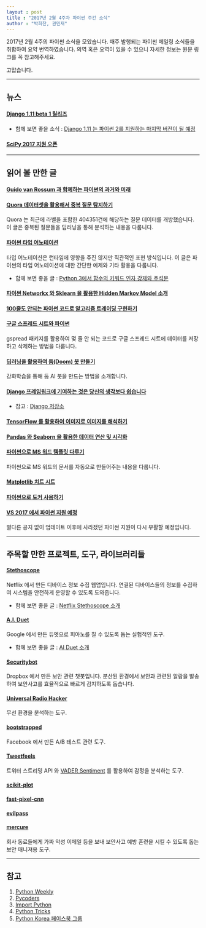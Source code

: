 ```yaml
---
layout : post
title : "2017년 2월 4주차 파이썬 주간 소식"
author : "박희찬, 권민재" 
---
```


2017년 2월 4주의 파이썬 소식을 모았습니다. 매주 발행되는 파이썬 메일링 소식들을 취합하여 요약 번역하였습니다. 의역 혹은 오역이 있을 수 있으니 자세한 정보는 원문 링크를 꼭 참고해주세요.

고맙습니다.

----

## 뉴스

#### [Django 1.11 beta 1 릴리즈](https://www.djangoproject.com/weblog/2017/feb/20/django-111-beta-1-released/)

- 함께 보면 좋을 소식 : [Django 1.11 는 파이썬 2를 지원하는 마지막 버전이 될 예정](https://docs.djangoproject.com/en/dev/releases/1.11/)

#### [SciPy 2017 지원 오픈](http://scipy2017.scipy.org/ehome/220975/493425/)

----

## 읽어 볼 만한 글

#### [Guido van Rossum 과 함께하는 파이썬의 과거와 미래](https://talkpython.fm/episodes/show/100/python-past-present-and-future-with-guido-van-rossum)

#### [Quora 데이터셋을 활용해서 중복 질문 탐지하기](http://www.erogol.com/duplicate-question-detection-deep-learning/)
Quora 는 최근에 라벨을 포함한 404351건에 해당하는 질문 데이터를 개방했습니다. 이 글은 중복된 질문들을 딥러닝을 통해 분석하는 내용을 다룹니다.

#### [파이썬 타입 어노테이션](https://www.caktusgroup.com/blog/2017/02/22/python-type-annotations/)
타입 어노테이션은 런타임에 영향을 주진 않지만 직관적인 표현 방식입니다. 이 글은 파이썬의 타입 어노테이션에 대한 간단한 예제와 기타 활용을 다룹니다.

- 함께 보면 좋을 글 : [Python 3에서 함수의 키워드 인자 강제와 주석문](http://blog.hannal.com/2015/03/keyword-only-arguments_and_annotations_for_python3/)

#### [파이썬 Networkx 와 Sklearn 을 활용한 Hidden Markov Model 소개](http://www.blackarbs.com/blog/introduction-hidden-markov-models-python-networkx-sklearn/2/9/2017)

#### [100줄도 안되는 파이썬 코드로 알고리즘 트레이딩 구현하기](https://www.oreilly.com/learning/algorithmic-trading-in-less-than-100-lines-of-python-code)

#### [구글 스프레드 시트와 파이썬](https://www.twilio.com/blog/2017/02/an-easy-way-to-read-and-write-to-a-google-spreadsheet-in-python.html)
gspread 패키지를 활용하여 몇 줄 안 되는 코드로 구글 스프레드 시트에 데이터를 저장하고 삭제하는 방법을 다룹니다.

#### [딥러닝을 활용하여 둠(Doom) 봇 만들기](https://www.codelitt.com/blog/doom-ai/)
강화학습을 통해 둠 AI 봇을 만드는 방법을 소개합니다.

#### [Django 프레임워크에 기여하는 것은 당신의 생각보다 쉽습니다](https://www.vinta.com.br/blog/2017/contributing-hugh-lib/)

- 참고 : [Django 저장소](https://github.com/django/django)

#### [TensorFlow 를 활용하여 이미지로 이미지를 해석하기](https://affinelayer.com/pix2pix/)

#### [Pandas 와 Seaborn 을 활용한 데이터 연산 및 시각화](https://gist.github.com/5agado/ee95008f25730d04bfd0eedd5c36f0ee)

#### [파이썬으로 MS 워드 템플릿 다루기](http://pbpython.com/python-word-template.html)
파이썬으로 MS 워드의 문서를 자동으로 만들어주는 내용을 다룹니다.

#### [Matplotlib 치트 시트](https://www.datacamp.com/community/blog/python-matplotlib-cheat-sheet#gs.Amknn3c)

#### [파이썬으로 도커 사용하기](https://hackernoon.com/3-tricks-for-mastering-docker-with-python-99876412348d#.qn4oovlgx)

#### [VS 2017 에서 파이썬 지원 예정](https://blogs.msdn.microsoft.com/pythonengineering/2017/02/22/python-in-vs2017/)
별다른 공지 없이 업데이트 이후에 사라졌던 파이썬 지원이 다시 부활할 예정입니다.

----

## 주목할 만한 프로젝트, 도구, 라이브러리들

#### [Stethoscope](https://github.com/Netflix/stethoscope)
Netflix 에서 만든 디바이스 정보 수집 웹앱입니다. 연결된 디바이스들의 정보를 수집하여 시스템을 안전하게 운영할 수 있도록 도와줍니다.

- 함께 보면 좋을 글 : [Netflix Stethoscope 소개](http://techblog.netflix.com/)

#### [A.I. Duet](https://github.com/googlecreativelab/aiexperiments-ai-duet)
Google 에서 만든 듀엣으로 피아노를 칠 수 있도록 돕는 실험적인 도구.

- 함께 보면 좋을 글 : [AI Duet 소개](https://aiexperiments.withgoogle.com/ai-duet)

#### [Securitybot](https://github.com/dropbox/securitybot)
Dropbox 에서 만든 보안 관련 챗봇입니다. 분산된 환경에서 보안과 관련된 알람을 발송하여 보안사고를 효율적으로 빠르게 감지하도록 돕습니다.

#### [Universal Radio Hacker](https://github.com/jopohl/urh)
무선 환경을 분석하는 도구.

#### [bootstrapped](https://github.com/facebookincubator/bootstrapped)
Facebook 에서 만든 A/B 테스트 관련 도구.

#### [Tweetfeels](https://github.com/uclatommy/tweetfeels)
트위터 스트리밍 API 와 [VADER Sentiment](https://github.com/cjhutto/vaderSentiment) 를 활용하여 감정을 분석하는 도구.

#### [scikit-plot](https://github.com/reiinakano/scikit-plot)

#### [fast-pixel-cnn](https://github.com/PrajitR/fast-pixel-cnn)

#### [evilpass](https://github.com/SirCmpwn/evilpass)

#### [mercure](https://github.com/synhack/mercure)
회사 동료들에게 가짜 악성 이메일 등을 보내 보안사고 예방 훈련을 시킬 수 있도록 돕는 보안 매니져용 도구.

----

## 참고
1. [Python Weekly](http://www.pythonweekly.com)
2. [Pycoders](http://pycoders.com)
3. [Import Python](http://importpython.com/newsletter/)
4. [Python Tricks](https://www.getdrip.com/forms/74410913/submissions/new)
5. [Python Korea 페이스북 그룹](https://www.facebook.com/groups/pythonkorea)
